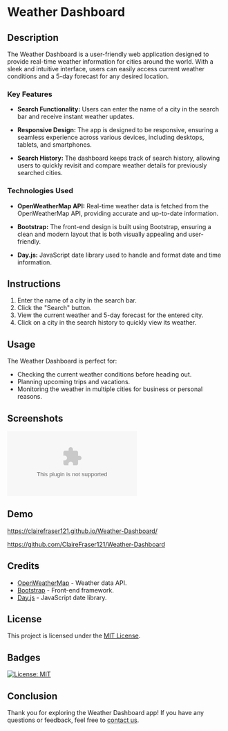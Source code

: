# Weather Dashboard

## Description

The Weather Dashboard is a user-friendly web application designed to provide real-time weather information for cities around the world. With a sleek and intuitive interface, users can easily access current weather conditions and a 5-day forecast for any desired location.

### Key Features

- **Search Functionality:** Users can enter the name of a city in the search bar and receive instant weather updates.
  
- **Responsive Design:** The app is designed to be responsive, ensuring a seamless experience across various devices, including desktops, tablets, and smartphones.

- **Search History:** The dashboard keeps track of search history, allowing users to quickly revisit and compare weather details for previously searched cities.

### Technologies Used

- **OpenWeatherMap API:** Real-time weather data is fetched from the OpenWeatherMap API, providing accurate and up-to-date information.

- **Bootstrap:** The front-end design is built using Bootstrap, ensuring a clean and modern layout that is both visually appealing and user-friendly.

- **Day.js:** JavaScript date library used to handle and format date and time information.

## Instructions

1. Enter the name of a city in the search bar.
2. Click the "Search" button.
3. View the current weather and 5-day forecast for the entered city.
4. Click on a city in the search history to quickly view its weather.

## Usage

The Weather Dashboard is perfect for:

- Checking the current weather conditions before heading out.
- Planning upcoming trips and vacations.
- Monitoring the weather in multiple cities for business or personal reasons.

## Screenshots

![Weather Dashboard](./assets/images/Weather%20Dashboard.pptx)

## Demo

<https://clairefraser121.github.io/Weather-Dashboard/>

<https://github.com/ClaireFraser121/Weather-Dashboard>

## Credits

- [OpenWeatherMap](https://openweathermap.org/) - Weather data API.
- [Bootstrap](https://getbootstrap.com/) - Front-end framework.
- [Day.js](https://day.js.org/) - JavaScript date library.

## License

This project is licensed under the [MIT License](LICENSE).

## Badges

[![License: MIT](https://img.shields.io/badge/License-MIT-yellow.svg)](https://opensource.org/licenses/MIT)

## Conclusion

Thank you for exploring the Weather Dashboard app! If you have any questions or feedback, feel free to [contact us](mailto:your-email@example.com).
